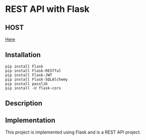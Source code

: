 # REST API with Flask


## HOST
[Here](https://wojsamjan-flask-project.herokuapp.com/)

## Installation

```
pip install Flask
pip install Flask-RESTful
pip install Flask-JWT
pip install Flask-SQLAlchemy
pip install passlib
pip install -U flask-cors
```


## Description


## Implementation

This project is implemented using Flask and is a REST API project.
